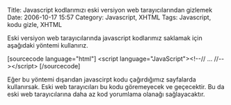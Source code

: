 Title: Javascript kodlarımızı eski versiyon web tarayıcılarından gizlemek
Date: 2006-10-17 15:57
Category: Javascript, XHTML
Tags: Javascript, kodu gizle, XHTML

Eski versiyon web tarayıcılarında javascript kodlarımız saklamak için
aşağıdaki yöntemi kullanırız.

[sourcecode language="html"] \<script language="JavaScript"\>\<!--// ...
//--\>\</script\> [/sourcecode]

Eğer bu yöntemi dışarıdan javascirpt kodu çağırdığımız sayfalarda
kullanırsak. Eski web tarayıcıları bu kodu göremeyecek ve geçecektir. Bu
da eski web tarayıcılarına daha az kod yorumlama olanağı sağlayacaktır.

</p>

